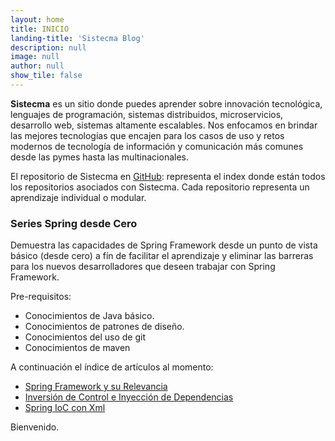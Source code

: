 ```yaml
---
layout: home
title: INICIO
landing-title: 'Sistecma Blog'
description: null
image: null
author: null
show_tile: false
---
```


**Sistecma** es un sitio donde puedes aprender sobre innovación tecnológica, lenguajes de programación, sistemas distribuidos, microservicios, desarrollo web, sistemas altamente escalables. Nos enfocamos en brindar las mejores tecnologías que encajen para los casos de uso y retos modernos de tecnología de información y comunicación más comunes desde las pymes hasta las multinacionales.


El repositorio de Sistecma en [GitHub](https://github.com/sistecma): representa el index donde están todos los repositorios asociados con Sistecma. Cada repositorio representa un aprendizaje individual o modular.

### Series Spring desde Cero
Demuestra las capacidades de Spring Framework desde un punto de vista básico (desde cero) a fín de facilitar el aprendizaje y eliminar las barreras para los nuevos desarrolladores que deseen trabajar con Spring Framework. 

Pre-requisitos:
* Conocimientos de Java básico.
* Conocimientos de patrones de diseño.
* Conocimientos del uso de git
* Conocimientos de maven

A continuación el índice de artículos al momento:
* [Spring Framework y su Relevancia](https://sistecma.github.io/2020/12/27/spring-y-relevancia.html) 
* [Inversión de Control e Inyección de Dependencias](https://sistecma.github.io/2020/12/28/ioc-di.html)
* [Spring IoC con Xml](https://sistecma.github.io/2021/01/01/spring-ioc-xml.html)


Bienvenido.
